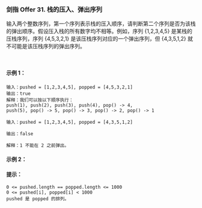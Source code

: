 ### 剑指 Offer 31. 栈的压入、弹出序列

输入两个整数序列，第一个序列表示栈的压入顺序，请判断第二个序列是否为该栈的弹出顺序。假设压入栈的所有数字均不相等。例如，序列 {1,2,3,4,5} 是某栈的压栈序列，序列 {4,5,3,2,1} 是该压栈序列对应的一个弹出序列，但 {4,3,5,1,2} 就不可能是该压栈序列的弹出序列。

 

#### 示例 1：
```text
输入：pushed = [1,2,3,4,5], popped = [4,5,3,2,1]
输出：true
解释：我们可以按以下顺序执行：
push(1), push(2), push(3), push(4), pop() -> 4,
push(5), pop() -> 5, pop() -> 3, pop() -> 2, pop() -> 1
```
```text
输入：pushed = [1,2,3,4,5], popped = [4,3,5,1,2]

输出：false

解释：1 不能在 2 之前弹出。
```
#### 示例 2：



#### 提示：
```text
0 <= pushed.length == popped.length <= 1000
0 <= pushed[i], popped[i] < 1000
pushed 是 popped 的排列。
```


